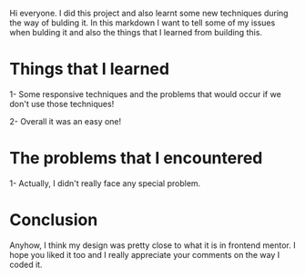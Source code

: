 Hi everyone. I did this project and also learnt some new techniques during the way of bulding it. In this markdown I want to tell some of my issues when bulding it and also the things that I learned from building this.

# Things that I learned

1- Some responsive techniques and the problems that would occur if
we don't use those techniques!

2- Overall it was an easy one!

# The problems that I encountered

1- Actually, I didn't really face any special problem.

# Conclusion

Anyhow, I think my design was pretty close to what it is in frontend mentor. I hope you liked it too and I really appreciate your comments on the way I coded it.
